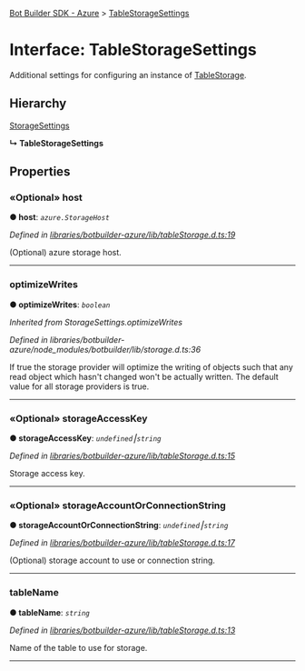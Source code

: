 [Bot Builder SDK - Azure](../README.md) > [TableStorageSettings](../interfaces/botbuilder_azure.tablestoragesettings.md)



# Interface: TableStorageSettings


Additional settings for configuring an instance of [TableStorage](../classes/botbuilder_azure_v4.tablestorage.html).

## Hierarchy


 [StorageSettings]()

**↳ TableStorageSettings**








## Properties
<a id="host"></a>

### «Optional» host

**●  host**:  *`azure.StorageHost`* 

*Defined in [libraries/botbuilder-azure/lib/tableStorage.d.ts:19](https://github.com/Microsoft/botbuilder-js/blob/5422076/libraries/botbuilder-azure/lib/tableStorage.d.ts#L19)*



(Optional) azure storage host.




___

<a id="optimizewrites"></a>

###  optimizeWrites

**●  optimizeWrites**:  *`boolean`* 

*Inherited from StorageSettings.optimizeWrites*

*Defined in libraries/botbuilder-azure/node_modules/botbuilder/lib/storage.d.ts:36*



If true the storage provider will optimize the writing of objects such that any read object which hasn't changed won't be actually written. The default value for all storage providers is true.




___

<a id="storageaccesskey"></a>

### «Optional» storageAccessKey

**●  storageAccessKey**:  *`undefined`⎮`string`* 

*Defined in [libraries/botbuilder-azure/lib/tableStorage.d.ts:15](https://github.com/Microsoft/botbuilder-js/blob/5422076/libraries/botbuilder-azure/lib/tableStorage.d.ts#L15)*



Storage access key.




___

<a id="storageaccountorconnectionstring"></a>

### «Optional» storageAccountOrConnectionString

**●  storageAccountOrConnectionString**:  *`undefined`⎮`string`* 

*Defined in [libraries/botbuilder-azure/lib/tableStorage.d.ts:17](https://github.com/Microsoft/botbuilder-js/blob/5422076/libraries/botbuilder-azure/lib/tableStorage.d.ts#L17)*



(Optional) storage account to use or connection string.




___

<a id="tablename"></a>

###  tableName

**●  tableName**:  *`string`* 

*Defined in [libraries/botbuilder-azure/lib/tableStorage.d.ts:13](https://github.com/Microsoft/botbuilder-js/blob/5422076/libraries/botbuilder-azure/lib/tableStorage.d.ts#L13)*



Name of the table to use for storage.




___


